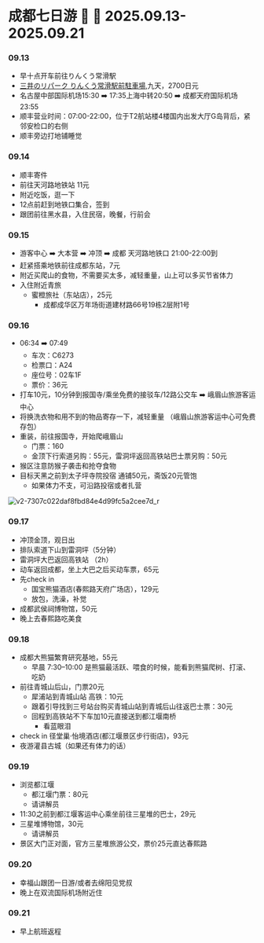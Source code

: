 # 成都七日游 🧗 🐼 2025.09.13-2025.09.21

### 09.13
- 早十点开车前往りんくう常滑駅
- [三井のリパーク りんくう常滑駅前駐車場](https://maps.app.goo.gl/kR31Nru1twfXEKRU7),九天，2700日元
- 名古屋中部国际机场15:30 ➡️ 17:35上海中转20:50 ➡️ 成都天府国际机场23:55
- 顺丰营业时间：07:00-22:00，位于T2航站楼4楼国内出发大厅G岛背后，紧邻安检口的右侧
- 顺丰旁边打地铺睡觉

### 09.14
- 顺丰寄件
- 前往天河路地铁站 11元
- 附近吃饭，逛一下
- 12点前赶到地铁口集合，签到
- 跟团前往黑水县，入住民宿，晚餐，行前会

### 09.15
- 游客中心 ➡️ 大本营 ➡️ 冲顶 ➡️ 成都 天河路地铁口 21:00-22:00到
- 赶紧搭乘地铁前往成都东站，7元
- 附近买爬山的食物，不需要买太多，减轻重量，山上可以多买节省体力
- 入住附近青旅
  - 蜜橙旅社（东站店），25元
    - 成都成华区万年场街道建材路66号19栋2层附1号

### 09.16
- 06:34 ➡️ 07:49
  - 车次：C6273
  - 检票口：A24
  - 座位号：02车1F
  - 票价：36元
- 打车10元，10分钟到报国寺/乘坐免费的接驳车/12路公交车 ➡️ 峨眉山旅游客运中心
- 将换洗衣物和用不到的物品寄存一下，减轻重量 （峨眉山旅游客运中心可免费存包）
- 重装，前往报国寺，开始爬峨眉山
  - 门票：160
  - 金顶下行索道另购：55元，雷洞坪返回高铁站巴士票另购：50元
- 猴区注意防猴子袭击和抢夺食物
- 目标天黑之前到太子坪寺院投宿 通铺50元，斋饭20元管饱
  - 如果体力不支，可沿路投宿或者扎营

![v2-7307c022daf8fbd84e4d99fc5a2cee7d_r](https://github.com/user-attachments/assets/7355ad6d-7d61-4afc-8af1-edbc3edb4f21)

### 09.17
- 冲顶金顶，观日出
- 排队索道下山到雷洞坪（5分钟）
- 雷洞坪大巴返回高铁站 （2h）
- 动车返回成都，坐上大巴之后买动车票，65元
- 先check in
  - 国宝熊猫酒店(春熙路天府广场店），129元
  - 放包，洗澡，补觉
- 成都武侯祠博物馆，50元
- 晚上去春熙路吃美食

### 09.18
- 成都大熊猫繁育研究基地，55元
  - 早晨 7:30–10:00 是熊猫最活跃、喂食的时候，能看到熊猫爬树、打滚、吃奶
- 前往青城山后山，门票20元
  - 犀浦站到青城山站 高铁：10元
  - 跟着引导找到三号站台购买青城山站到青城后山往返巴士票：30元
  - 回程到高铁站不下车加10元直接送到都江堰南桥
    - 看蓝眼泪
- check in 径堂巢·怡境酒店(都江堰景区步行街店)，93元
- 夜游灌县古城（如果还有体力的话）
 
### 09.19
- 浏览都江堰
  - 都江堰门票：80元  
  - 请讲解员
- 11:30之前到都江堰客运中心乘坐前往三星堆的巴士，29元
- 三星堆博物馆，30元
  - 请讲解员
- 景区大门正对面，官方三星堆旅游公交，票价25元直达春熙路

### 09.20
- 幸福山跟团一日游/或者去绵阳见党叔
- 晚上在双流国际机场附近住

### 09.21
- 早上航班返程
